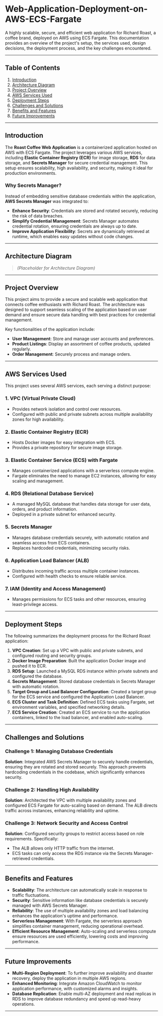 # Web-Application-Deployment-on-AWS-ECS-Fargate

A highly scalable, secure, and efficient web application for Richard Roast, a coffee brand, deployed on AWS using ECS Fargate. This documentation provides an overview of the project's setup, the services used, design decisions, the deployment process, and the key challenges encountered. 

---

## Table of Contents
1. [Introduction](#introduction)
2. [Architecture Diagram](#architecture-diagram)
3. [Project Overview](#project-overview)
4. [AWS Services Used](#aws-services-used)
5. [Deployment Steps](#deployment-steps)
6. [Challenges and Solutions](#challenges-and-solutions)
7. [Benefits and Features](#benefits-and-features)
8. [Future Improvements](#future-improvements)

---

## Introduction

The **Roast Coffee Web Application** is a containerized application hosted on AWS with ECS Fargate. The project leverages various AWS services, including **Elastic Container Registry (ECR)** for image storage, **RDS** for data storage, and **Secrets Manager** for secure credential management. This setup ensures scalability, high availability, and security, making it ideal for production environments.

### Why Secrets Manager?

Instead of embedding sensitive database credentials within the application, **AWS Secrets Manager** was integrated to:
- **Enhance Security**: Credentials are stored and rotated securely, reducing the risk of data breaches.
- **Simplify Credential Management**: Secrets Manager automates credential rotation, ensuring credentials are always up to date.
- **Improve Application Flexibility**: Secrets are dynamically retrieved at runtime, which enables easy updates without code changes.

---

## Architecture Diagram

> *(Placeholder for Architecture Diagram)*

---

## Project Overview

This project aims to provide a secure and scalable web application that connects coffee enthusiasts with Richard Roast. The architecture was designed to support seamless scaling of the application based on user demand and ensure secure data handling with best practices for credential management.

Key functionalities of the application include:
- **User Management**: Store and manage user accounts and preferences.
- **Product Listings**: Display an assortment of coffee products, updated regularly.
- **Order Management**: Securely process and manage orders.

---

## AWS Services Used

This project uses several AWS services, each serving a distinct purpose:

### 1. **VPC (Virtual Private Cloud)**
   - Provides network isolation and control over resources.
   - Configured with public and private subnets across multiple availability zones for high availability.

### 2. **Elastic Container Registry (ECR)**
   - Hosts Docker images for easy integration with ECS.
   - Provides a private repository for secure image storage.

### 3. **Elastic Container Service (ECS) with Fargate**
   - Manages containerized applications with a serverless compute engine.
   - Fargate eliminates the need to manage EC2 instances, allowing for easy scaling and management.

### 4. **RDS (Relational Database Service)**
   - A managed MySQL database that handles data storage for user data, orders, and product information.
   - Deployed in a private subnet for enhanced security.

### 5. **Secrets Manager**
   - Manages database credentials securely, with automatic rotation and seamless access from ECS containers.
   - Replaces hardcoded credentials, minimizing security risks.

### 6. **Application Load Balancer (ALB)**
   - Distributes incoming traffic across multiple container instances.
   - Configured with health checks to ensure reliable service.

### 7. **IAM (Identity and Access Management)**
   - Manages permissions for ECS tasks and other resources, ensuring least-privilege access.

---

## Deployment Steps

The following summarizes the deployment process for the Richard Roast application:

1. **VPC Creation**: Set up a VPC with public and private subnets, and configured routing and security groups.
2. **Docker Image Preparation**: Built the application Docker image and pushed it to ECR.
3. **RDS Setup**: Launched a MySQL RDS instance within private subnets and configured the database.
4. **Secrets Management**: Stored database credentials in Secrets Manager with automatic rotation.
5. **Target Group and Load Balancer Configuration**: Created a target group for the ECS service and configured the Application Load Balancer.
6. **ECS Cluster and Task Definition**: Defined ECS tasks using Fargate, set environment variables, and specified networking details.
7. **ECS Service Creation**: Created an ECS service to run the application containers, linked to the load balancer, and enabled auto-scaling.

---

## Challenges and Solutions

### Challenge 1: Managing Database Credentials
**Solution**: Integrated AWS Secrets Manager to securely handle credentials, ensuring they are rotated and stored securely. This approach prevents hardcoding credentials in the codebase, which significantly enhances security.

### Challenge 2: Handling High Availability
**Solution**: Architected the VPC with multiple availability zones and configured ECS Fargate for auto-scaling based on demand. The ALB directs traffic across instances, enhancing reliability and uptime.

### Challenge 3: Network Security and Access Control
**Solution**: Configured security groups to restrict access based on role requirements. Specifically:
- The ALB allows only HTTP traffic from the internet.
- ECS tasks can only access the RDS instance via the Secrets Manager-retrieved credentials.

---

## Benefits and Features

- **Scalability**: The architecture can automatically scale in response to traffic fluctuations.
- **Security**: Sensitive information like database credentials is securely managed with AWS Secrets Manager.
- **Reliability**: The use of multiple availability zones and load balancing enhances the application's uptime and performance.
- **Serverless Management**: With Fargate, the serverless approach simplifies container management, reducing operational overhead.
- **Efficient Resource Management**: Auto-scaling and serverless compute ensure resources are used efficiently, lowering costs and improving performance.

---

## Future Improvements

- **Multi-Region Deployment**: To further improve availability and disaster recovery, deploy the application in multiple AWS regions.
- **Enhanced Monitoring**: Integrate Amazon CloudWatch to monitor application performance, with customized alarms and insights.
- **Database Replication**: Enable multi-AZ deployment and read replicas in RDS to improve database redundancy and speed up read-heavy operations.

---

